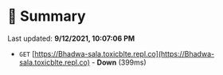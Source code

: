 # 📖 Summary
Last updated: **9/12/2021, 10:07:06 PM**

- `GET` [https://Bhadwa-sala.toxicblte.repl.co](https://Bhadwa-sala.toxicblte.repl.co) - **Down** (399ms)
